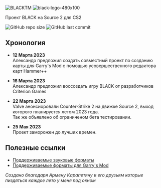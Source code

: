 ![BLACKTM][BLACK LIGHT MODE]
![black-logo-480x100][BLACK DARK MODE]

Проект BLACK на Source 2 для CS2

![GitHub repo size][info repo size]
![GitHub last commit][info last commit]

## Хронология

- **12 Марта 2023**<br>
Александр предложил создать совместный проект по созданию карты для Garry's Mod с помощью усовершественного редактора карт Hammer++

- **16 Марта 2023**<br>
Александр предложил воссоздать игру BLACK от разработчиков Criterion Games

- **22 Марта 2023**<br>
Valve анонсиоровали Counter-Strike 2 на движке Source 2, выход которого планируется летом 2023 года.<br>
Так же объявлено об ограниченом бета тестировании.<br>

- **25 Мая 2023**<br>
Проект заморожен до лучших времен.

## Полезные ссылки

- [Поддерживаемые звуковые форматы][snd source]
- [Поддерживаемые форматы для Garry's Mod][snd gmod]

_Создано благодаря Армену Карапетяну и его друзьям которые пиздяться каждое лето у меня под окном_

<!-- Информация о репозитории (Shields.io) -->
[info repo size]: https://img.shields.io/github/repo-size/boxden/hammerplusplus-experience
[info last commit]: https://img.shields.io/github/last-commit/boxden/hammerplusplus-experience

<!-- Ссылки -->
[snd source]: https://gmod-games.thouvest.ovh/documents/sound_supported_formats.htm
[snd gmod]: https://originahl-scripts.com/en/help/gmod-sounds-supported-formats
[tool hammer++]: https://github.com/ficool2/HammerPlusPlus-Website/releases
[BLACK LIGHT MODE]: https://user-images.githubusercontent.com/30258996/226437512-79cddfbd-049d-40d4-b4f0-0337b0194d7b.png#gh-light-mode-only
[BLACK DARK MODE]: https://user-images.githubusercontent.com/30258996/226460603-b07161a6-8d90-45db-a623-c42a7ceb1c3b.png#gh-dark-mode-only
